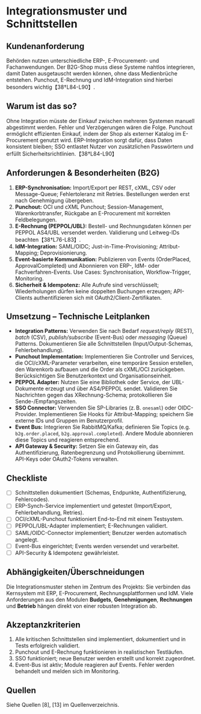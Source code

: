 # Integrationsmuster und Schnittstellen

## Kundenanforderung

Behörden nutzen unterschiedliche ERP-, E-Procurement- und Fachanwendungen.  Der B2G-Shop muss diese Systeme nahtlos integrieren, damit Daten ausgetauscht werden können, ohne dass Medienbrüche entstehen.  Punchout, E-Rechnung und IdM-Integration sind hierbei besonders wichtig【38†L84-L90】.

## Warum ist das so?

Ohne Integration müsste der Einkauf zwischen mehreren Systemen manuell abgestimmt werden.  Fehler und Verzögerungen wären die Folge.  Punchout ermöglicht effizienten Einkauf, indem der Shop als externer Katalog im E-Procurement genutzt wird.  ERP-Integration sorgt dafür, dass Daten konsistent bleiben; SSO entlastet Nutzer von zusätzlichen Passwörtern und erfüllt Sicherheitsrichtlinien.【38†L84-L90】

## Anforderungen & Besonderheiten (B2G)

1. **ERP-Synchronisation:** Import/Export per REST, cXML, CSV oder Message-Queue; Fehlertoleranz mit Retries.  Bestellungen werden erst nach Genehmigung übergeben.
2. **Punchout:** OCI und cXML Punchout; Session-Management, Warenkorbtransfer, Rückgabe an E-Procurement mit korrekten Feldbelegungen.
3. **E-Rechnung (PEPPOL/UBL):** Bestell- und Rechnungsdaten können per PEPPOL AS4/UBL versendet werden.  Validierung und Leitweg-IDs beachten【38†L76-L83】.
4. **IdM-Integration:** SAML/OIDC; Just-in-Time-Provisioning; Attribut-Mapping; Deprovisionierung.
5. **Event-basierte Kommunikation:** Publizieren von Events (OrderPlaced, ApprovalCompleted) und Abonnieren von ERP-, IdM- oder Fachverfahren-Events.  Use Cases: Synchronisation, Workflow-Trigger, Monitoring.
6. **Sicherheit & Idempotenz:** Alle Aufrufe sind verschlüsselt; Wiederholungen dürfen keine doppelten Buchungen erzeugen; API-Clients authentifizieren sich mit OAuth2/Client-Zertifikaten.

## Umsetzung – Technische Leitplanken

- **Integration Patterns:** Verwenden Sie nach Bedarf *request/reply* (REST), *batch* (CSV), *publish/subscribe* (Event-Bus) oder *messaging* (Queue) Patterns.  Dokumentieren Sie alle Schnittstellen (Input/Output-Schemas, Fehlerbehandlung).
- **Punchout Implementation:** Implementieren Sie Controller und Services, die OCI/cXML-Parameter verarbeiten, eine temporäre Session erstellen, den Warenkorb aufbauen und die Order als cXML/OCI zurückgeben.  Berücksichtigen Sie Benutzerkontext und Organisationseinheit.
- **PEPPOL Adapter:** Nutzen Sie eine Bibliothek oder Service, der UBL-Dokumente erzeugt und über AS4/PEPPOL sendet.  Validieren Sie Nachrichten gegen das XRechnung-Schema; protokollieren Sie Sende-/Empfangszeiten.
- **SSO Connector:** Verwenden Sie SP-Libraries (z. B. `onesaml`) oder OIDC-Provider.  Implementieren Sie Hooks für Attribut-Mapping; speichern Sie externe IDs und Gruppen im Benutzerprofil.
- **Event Bus:** Integrieren Sie RabbitMQ/Kafka; definieren Sie Topics (e.g. `b2g.order.placed`, `b2g.approval.completed`).  Andere Module abonnieren diese Topics und reagieren entsprechend.
- **API Gateway & Security:** Setzen Sie ein Gateway ein, das Authentifizierung, Ratenbegrenzung und Protokollierung übernimmt.  API-Keys oder OAuth2-Tokens verwalten.

## Checkliste

- [ ] Schnittstellen dokumentiert (Schemas, Endpunkte, Authentifizierung, Fehlercodes).
- [ ] ERP-Synch-Service implementiert und getestet (Import/Export, Fehlerbehandlung, Retries).
- [ ] OCI/cXML-Punchout funktioniert End-to-End mit einem Testsystem.
- [ ] PEPPOL/UBL-Adapter implementiert; E-Rechnungen validiert.
- [ ] SAML/OIDC-Connector implementiert; Benutzer werden automatisch angelegt.
- [ ] Event-Bus eingerichtet; Events werden versendet und verarbeitet.
- [ ] API-Security & Idempotenz gewährleistet.

## Abhängigkeiten/Überschneidungen

Die Integrationsmuster stehen im Zentrum des Projekts: Sie verbinden das Kernsystem mit ERP, E-Procurement, Rechnungsplattformen und IdM.  Viele Anforderungen aus den Modulen **Budgets**, **Genehmigungen**, **Rechnungen** und **Betrieb** hängen direkt von einer robusten Integration ab.

## Akzeptanzkriterien

1. Alle kritischen Schnittstellen sind implementiert, dokumentiert und in Tests erfolgreich validiert.
2. Punchout und E-Rechnung funktionieren in realistischen Testläufen.
3. SSO funktioniert; neue Benutzer werden erstellt und korrekt zugeordnet.
4. Event-Bus ist aktiv; Module reagieren auf Events.  Fehler werden behandelt und melden sich im Monitoring.

## Quellen

Siehe Quellen [8], [13] im Quellenverzeichnis.
